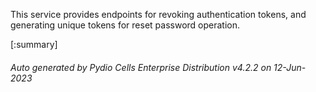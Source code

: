 






This service provides endpoints for revoking authentication tokens, and generating unique tokens for reset password operation.

[:summary]

###### Auto generated by Pydio Cells Enterprise Distribution v4.2.2 on 12-Jun-2023

